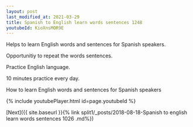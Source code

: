 ```yaml
---
layout: post
last_modified_at: 2021-03-29
title: Spanish to English learn words sentences 1248 
youtubeId: KioXnsMOR9E
---
```

 
 
Helps to learn English words and sentences for Spanish speakers.

Opportunitiy to repeat the words sentences. 

Practice English language. 
 
10 minutes practice every day. 
 
How to learn English words and sentences for Spanish speakers 
 
{% include youtubePlayer.html id=page.youtubeId %}
 
 
[Next]({{ site.baseurl }}{% link  split1/_posts/2018-08-18-Spanish to english learn words sentences 1026 .md%})
 
